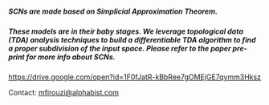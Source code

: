 ##### SCNs are made based on Simplicial Approximation Theorem.
##### These models are in their baby stages. We leverage topological data (TDA) analysis techniques to build a differentiable TDA algorithm to find a proper subdivision of the input space. Please refer to the paper pre-print for more info about SCNs.

https://drive.google.com/open?id=1F0fJatR-kBbRee7gOMEjGE7qymm3Hksz 


Contact: mfirouzi@alphabist.com

